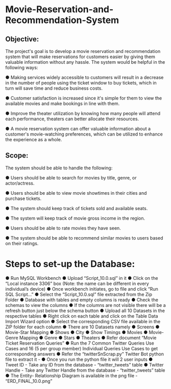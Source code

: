 # Movie-Reservation-and-Recommendation-System

## Objective:

The project's goal is to develop a movie reservation and recommendation system
that will make reservations for customers easier by giving them valuable information
without any hassle. The system would be helpful in the following ways:

● Making services widely accessible to customers will result in a decrease in the
number of people using the ticket window to buy tickets, which in turn will
save time and reduce business costs.

● Customer satisfaction is increased since it's simple for them to view the
available movies and make bookings in line with them.

● Improve the theater utilization by knowing how many people will attend each
performance, theaters can better allocate their resources.

● A movie reservation system can offer valuable information about a customer's
movie-watching preferences, which can be utilized to enhance the experience
as a whole.

## Scope:

The system should be able to handle the following:

● Users should be able to search for movies by title, genre, or actor/actress.

● Users should be able to view movie showtimes in their cities and purchase
tickets.

● The system should keep track of tickets sold and available seats.

● The system will keep track of movie gross income in the region.

● Users should be able to rate movies they have seen.

● The system should be able to recommend similar movies to users based on
their ratings.

# Steps to set-up the Database:

● Run MySQL Workbench
  ● Upload “Script_10.0.sql” in it
    ● Click on the “Local instance 3306” box
      (Note: the name can be different in every individual’s device)
    ● Once workbench initiates, go to file and click “Run SQL Script…”
    ● Select the “Script_10.0.sql” file extracted from the Zip Folder
      ● Database with tables and empty columns is ready
        ● Check the schemas to view the columns
        ● If the columns are not visible there will be a refresh button just below the schema button
  ● Upload all 10 Datasets in the respective tables
    ● Right click on each table and click on the Table Data Import Wizard option
      ● Select the corresponding CSV file available in the ZIP folder for each column
    ● There are 10 Datasets namely
      ● Screens
      ● Movie-Star Mapping
      ● Shows
      ● City
      ● Show Timings
      ● Movies
      ● Movie-Genre Mapping
      ● Genre
      ● Stars
      ● Theaters
● Refer document “Movie Ticket Reservation Queries”
  ● Run the 7 Common Twitter Queries Use Cases and 16 (5 per group member) Individual Queries Use Cases to get corresponding answers
● Refer the “twitterSnScrap.py” Twitter Bot python file to extract it - 
  ● Once you run the python file it will 2 user inputs
    ● Tweet ID - Take any ID from the database - “twitter_tweets” table
    ● Twitter Handle - Take any Twitter Handle from the database - “twitter_tweets” table
● The Entity- Relationship Diagram is available in the png file - “ERD_FINAL_10.0.png”

